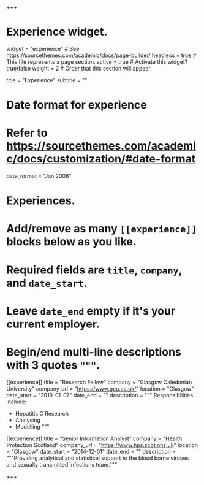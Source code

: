 +++
# Experience widget.
widget = "experience"  # See https://sourcethemes.com/academic/docs/page-builder/
headless = true  # This file represents a page section.
active = true  # Activate this widget? true/false
weight = 2  # Order that this section will appear.

title = "Experience"
subtitle = ""

# Date format for experience
#   Refer to https://sourcethemes.com/academic/docs/customization/#date-format
date_format = "Jan 2006"

# Experiences.
#   Add/remove as many `[[experience]]` blocks below as you like.
#   Required fields are `title`, `company`, and `date_start`.
#   Leave `date_end` empty if it's your current employer.
#   Begin/end multi-line descriptions with 3 quotes `"""`.
[[experience]]
  title = "Research Fellow"
  company = "Glasgow Caledonian University"
  company_url = "https://www.gcu.ac.uk/"
  location = "Glasgow"
  date_start = "2019-01-07"
  date_end = ""
  description = """
  Responsibilities include:
  
  * Hepatitis C Research
  * Analysing
  * Modelling
  """

[[experience]]
  title = "Senior Information Analyst"
  company = "Health Protection Scotland"
  company_url = "https://www.hps.scot.nhs.uk"
  location = "Glasgow"
  date_start = "2014-12-01"
  date_end = ""
  description = """Providing analytical and statistical support to the blood borne viruses and sexually transmitted infections team."""

+++
